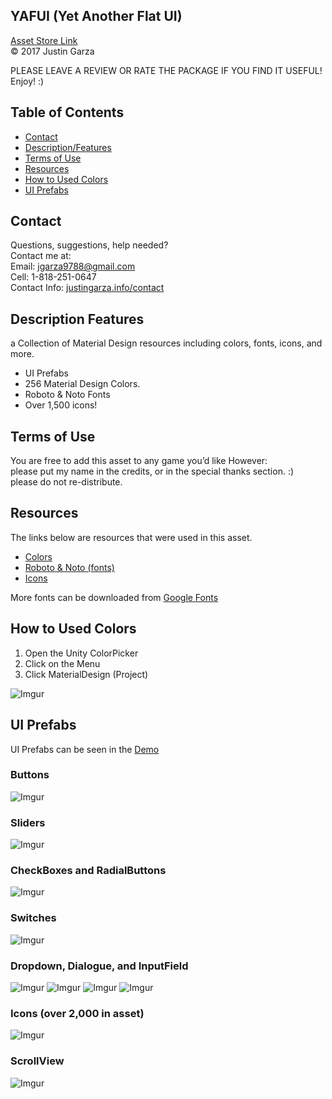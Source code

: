 YAFUI (Yet Another Flat UI)
-------------------------------------
[Asset Store Link](http://u3d.as/Ew1)  
© 2017 Justin Garza

PLEASE LEAVE A REVIEW OR RATE THE PACKAGE IF YOU FIND IT USEFUL!
Enjoy! :)

## Table of Contents

* [Contact](#Contact)
* [Description/Features](#Description-Features)
* [Terms of Use](#Terms-of-Use)
* [Resources](#Resources)
* [How to Used Colors](#How-to-Used-Colors)
* [UI Prefabs](#UI-Prefabs)


## Contact  

Questions, suggestions, help needed?  
Contact me at:  
Email: jgarza9788@gmail.com  
Cell: 1-818-251-0647  
Contact Info: [justingarza.info/contact](http://justingarza.info/contact/)

## Description Features

a Collection of Material Design resources including colors, fonts, icons, and more.

* UI Prefabs
* 256 Material Design Colors.
* Roboto & Noto Fonts
* Over 1,500 icons!


## Terms of Use

You are free to add this asset to any game you’d like
However:  
please put my name in the credits, or in the special thanks section. :)  
please do not re-distribute.  


## Resources

The links below are resources that were used in this asset.
 
* [Colors](https://material.google.com/style/color.html#color-color-palette) 
* [Roboto & Noto (fonts)](https://material.google.com/resources/roboto-noto-fonts.html)    
* [Icons](https://materialdesignicons.com)  

More fonts can be downloaded from [Google Fonts](https://fonts.google.com)

## How to Used Colors

1. Open the Unity ColorPicker  
2. Click on the Menu
3. Click MaterialDesign (Project)

![Imgur](http://i.imgur.com/uTJGod1l.png)


## UI Prefabs  

UI Prefabs can be seen in the [Demo](https://jgarza9788.github.io/YAFUI_Demo/)

### Buttons  
![Imgur](https://i.imgur.com/DRYq1Uw.png)

### Sliders  
![Imgur](https://i.imgur.com/u6E5IUX.png)

### CheckBoxes and RadialButtons  
![Imgur](https://i.imgur.com/MKbonR4.png)

### Switches   
![Imgur](https://i.imgur.com/ONpFZKA.png)

### Dropdown, Dialogue, and InputField  
![Imgur](https://i.imgur.com/VfB03PM.png)
![Imgur](https://i.imgur.com/FsCRsbz.png)
![Imgur](https://i.imgur.com/IhQGXTZ.png)
![Imgur](https://i.imgur.com/OqDdosD.png)

### Icons (over 2,000 in asset)
![Imgur](https://i.imgur.com/d6aH5QQ.png)

### ScrollView  
![Imgur](https://i.imgur.com/AVT01EH.png)
